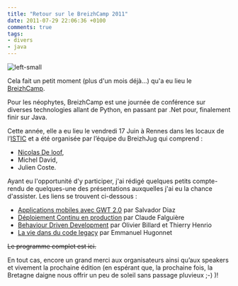 ```yaml
---
title: "Retour sur le BreizhCamp 2011"
date: 2011-07-29 22:06:36 +0100
comments: true
tags: 
- divers
- java
---
```


![left-small](http://3.bp.blogspot.com/-MLdvtEQ7N4U/TjLfDRfW5uI/AAAAAAAAAZk/ldnfjvp-c2o/s1600/BreizhCamp.png)

Cela fait un petit moment (plus d'un mois déjà...) qu'a eu lieu le [BreizhCamp](http://www.breizhcamp.org/). 

Pour les néophytes, BreizhCamp est une journée de conférence sur diverses technologies allant de Python, en passant par .Net pour, finalement finir sur Java.

Cette année, elle a eu lieu le vendredi 17 Juin à Rennes dans les locaux de l’[ISTIC](http://www.istic.univ-rennes1.fr/) et a été organisée par l’équipe du BreizhJug qui comprend :

* [Nicolas De loof](http://blog.loof.fr/),
* Michel David,
* Julien Coste.

Ayant eu l'opportunité d'y participer, j'ai rédigé quelques petits compte-rendu de quelques-une des présentations auxquelles j'ai eu la chance d'assister. Les liens se trouvent ci-dessous : 

* [Applications mobiles avec GWT 2.0](http://blog.soat.fr/2011/06/breizhcamp-applications-mobiles-avec-gwt-2-0-par-salvador-diaz/) par Salvador Diaz
* [Déploiement Continu en production](http://blog.soat.fr/2011/06/breizhcamp-deploiement-continu-en-production-par-claude-falguiere/) par Claude Falguière
* [Behaviour Driven Development](http://blog.soat.fr/2011/06/breizhcamp-behaviour-driven-development-par-olivier-billard-et-thierry-henrio/) par Olivier Billard et Thierry Henrio
* [La vie dans du code legacy](http://blog.soat.fr/2011/07/breizhcamp-j2ee-ma-tuer-ou-comment-survivre-avec-du-legacy-par-emmanuel-hugonnet/) par Emmanuel Hugonnet

~~Le programme complet est ici.~~

En tout cas, encore un grand merci aux organisateurs ainsi qu’aux speakers et vivement la prochaine édition (en espérant que, la prochaine fois, la Bretagne daigne nous offrir un peu de soleil sans passage pluvieux ;-) )!